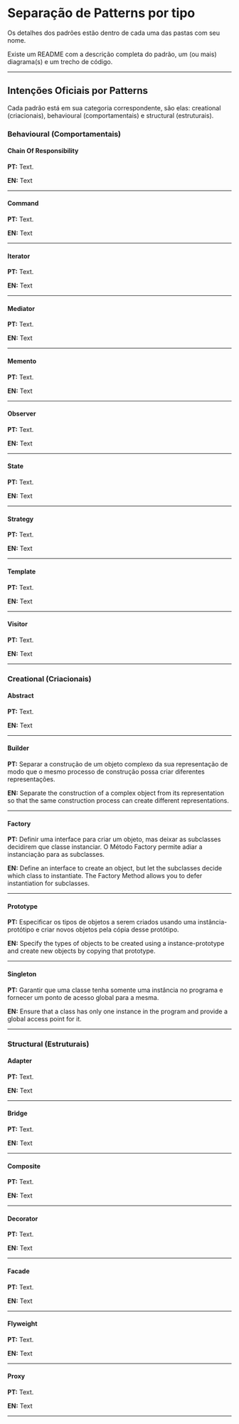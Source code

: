 # Separação de Patterns por tipo

Os detalhes dos padrões estão dentro de cada uma das pastas com seu nome.

Existe um README com a descrição completa do padrão, um (ou mais) diagrama(s) e um trecho de código.

***

## Intenções Oficiais por Patterns

Cada padrão está em sua categoria correspondente, são elas: creational (criacionais), behavioural (comportamentais) e structural (estruturais).

### Behavioural (Comportamentais)

#### Chain Of Responsibility

**PT:** Text.

**EN:** Text

***

#### Command

**PT:** Text.

**EN:** Text

***

#### Iterator

**PT:** Text.

**EN:** Text

***

#### Mediator

**PT:** Text.

**EN:** Text

***

#### Memento

**PT:** Text.

**EN:** Text

***

#### Observer

**PT:** Text.

**EN:** Text

***

#### State

**PT:** Text.

**EN:** Text

***

#### Strategy

**PT:** Text.

**EN:** Text

***

#### Template

**PT:** Text.

**EN:** Text

***

#### Visitor

**PT:** Text.

**EN:** Text

***

### Creational (Criacionais)

#### Abstract

**PT:** Text.

**EN:** Text

***

#### Builder

**PT:** Separar a construção de um objeto complexo da sua representação de modo que o mesmo processo de construção possa criar diferentes representações.

**EN:** Separate the construction of a complex object from its representation so that the same construction process can create different representations.

***

#### Factory

**PT:** Definir uma interface para criar um objeto, mas deixar as subclasses decidirem que classe instanciar. O Método Factory permite adiar a instanciação para as subclasses.

**EN:** Define an interface to create an object, but let the subclasses decide which class to instantiate. The Factory Method allows you to defer instantiation for subclasses.

***

#### Prototype

**PT:** Especificar os tipos de objetos a serem criados usando uma instância-protótipo e criar novos objetos pela cópia desse protótipo.

**EN:** Specify the types of objects to be created using a instance-prototype and create new objects by copying that prototype.

***

#### Singleton

**PT:** Garantir que uma classe tenha somente uma instância no programa e fornecer um ponto de acesso global para a mesma.

**EN:** Ensure that a class has only one instance in the program and provide a global access point for it.

***

### Structural (Estruturais)

#### Adapter

**PT:** Text.

**EN:** Text

***

#### Bridge

**PT:** Text.

**EN:** Text

***

#### Composite

**PT:** Text.

**EN:** Text

***

#### Decorator

**PT:** Text.

**EN:** Text

***

#### Facade

**PT:** Text.

**EN:** Text

***

#### Flyweight

**PT:** Text.

**EN:** Text

***

#### Proxy

**PT:** Text.

**EN:** Text

***
